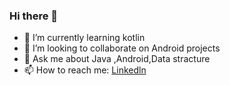 ### Hi there 👋
- 🌱 I’m currently learning kotlin
- 👯 I’m looking to collaborate on Android projects
- 💬 Ask me about Java ,Android,Data stracture
- 📫 How to reach me: [Linkedln](https://www.linkedin.com/in/hamza-gamal-50ba21176/)
<!--
**hamza94max/hamza94max** is a ✨ _special_ ✨ repository because its `README.md` (this file) appears on your GitHub profile.

Here are some ideas to get you started:

- 🔭 I’m currently working on ...
- 🌱 I’m currently learning kotlin
- 👯 I’m looking to collaborate on Android projects
- 🤔 I’m looking for help with ...
- 💬 Ask me about Java ,Android,Data stracture
- 📫 How to reach me: [Linkedln](https://www.linkedin.com/in/hamza-gamal-50ba21176/)
- 😄 Pronouns: ...
- ⚡ Fun fact: ...
-->
